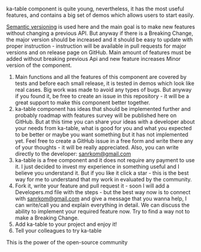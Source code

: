 ka-table component is quite young, nevertheless, it has the most useful features, and contains a big set of demos which allows users to start easily.

[Semantic versioning](https://semver.org/) is used here and the main goal is to make new features without changing a previous API. But anyway if there is a Breaking Change, the major version should be increased and it should be easy to update with proper instruction - instruction will be available in pull requests for major versions and on release page on GitHub. Main amount of features must be added without breaking previous Api and new feature increases Minor version of the component.

1. Main functions and all the features of this component are covered by tests and before each small release, it is tested in demos which look like real cases. Big work was made to avoid any types of bugs. But anyway if you found it, be free to create an issue in this repository - it will be a great support to make this component better together.
2. ka-table component has ideas that should be implemented further and probably roadmap with features survey will be published here on GitHub. But at this time you can share your ideas with a developer about your needs from ka-table, what is good for you and what you expected to be better or maybe you want something but it has not implemented yet.  Feel free to create a GitHub issue in a free form and write there any of your thoughts - it will be really appreciated. Also, you can write directly to the developer: sanrkom@gmail.com
3. ka-table is a free component and it does not require any payment to use it. I just decided to invest my experience in something useful and I believe you understand it. But if you like it click a star - this is the best way for me to understand that my work in evaluated by the community.
4. Fork it, write your feature and pull request it - soon I will add a Developers.md file with the steps - but the best way now is to connect with sanrkom@gmail.com and give a message that you wanna help, I can write/call you and explain everything in detail. We can discuss the ability to implement your required feature now. Try to find a way not to make a Breaking Change.
5. Add ka-table to your project and enjoy it!
6. Tell your colleagues to try ka-table

This is the power of the open-source community